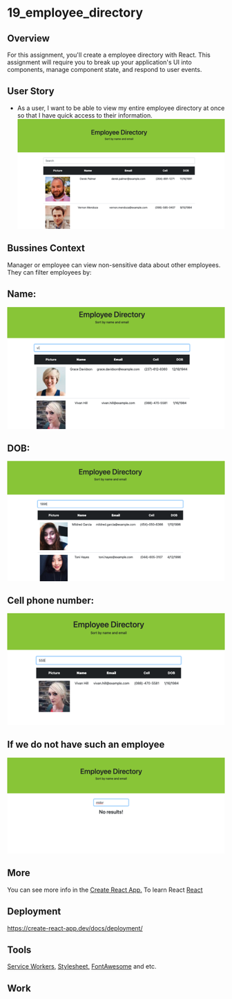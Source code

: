# 19_employee_directory

## Overview

For this assignment, you'll create a employee directory with React. This assignment will require you to break up your application's UI into components, manage component state, and respond to user events.

## User Story

- As a user, I want to be able to view my entire employee directory at once so that I have quick access to their information.
  ![screenshopt of the app](react19/assets/screen.png)

## Bussines Context

Manager or employee can view non-sensitive data about other employees.
They can filter employees by:

## Name:

![screenshopt of the app](react19/assets/name.png)

## DOB:

![screenshopt of the app](react19/assets/DOB.png)

## Cell phone number:

![screenshopt of the app](react19/assets/Cell.png)

## If we do not have such an employee

![screenshopt of the app](react19/assets/result.png)

## More

You can see more info in the [Create React App.](https://create-react-app.dev/docs/getting-started)
To learn React [React](https://reactjs.org/)

## Deployment

https://create-react-app.dev/docs/deployment/

## Tools

[Service Workers,](https://developers.google.com/web/fundamentals/primers/service-workers)
[Stylesheet,](https://getbootstrap.com/docs/4.0/getting-started/introduction/)
[FontAwesome](https://fontawesome.com/v4.7/icon/sort-desc)
and etc.

## Work
